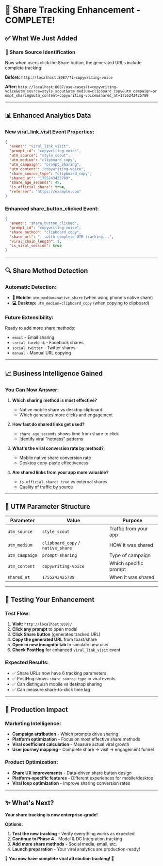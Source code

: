 # 🔗 Share Tracking Enhancement - COMPLETE!

## ✅ **What We Just Added**

### **🎯 Share Source Identification**
Now when users click the Share button, the generated URLs include complete tracking:

**Before:** `http://localhost:8087/?i=copywriting-voice`

**After:** `http://localhost:8087/use-cases?i=copywriting-voice&utm_source=style_scout&utm_medium=clipboard_copy&utm_campaign=prompt_sharing&utm_content=copywriting-voice&shared_at=1755243425789`

---

## 📊 **Enhanced Analytics Data**

### **New viral_link_visit Event Properties:**
```json
{
  "event": "viral_link_visit",
  "prompt_id": "copywriting-voice",
  "utm_source": "style_scout",
  "utm_medium": "clipboard_copy",
  "utm_campaign": "prompt_sharing",
  "utm_content": "copywriting-voice",
  "share_source_type": "clipboard_copy",
  "shared_at": "1755243425789",
  "share_age_seconds": 45,
  "is_official_share": true,
  "referrer": "https://example.com"
}
```

### **Enhanced share_button_clicked Event:**
```json
{
  "event": "share_button_clicked",
  "prompt_id": "copywriting-voice",
  "share_method": "clipboard_copy",
  "share_url": "...with complete UTM tracking...",
  "viral_chain_length": 1,
  "is_viral_session": true
}
```

---

## 🔍 **Share Method Detection**

### **Automatic Detection:**
- **📱 Mobile:** `utm_medium=native_share` (when using phone's native share)
- **💻 Desktop:** `utm_medium=clipboard_copy` (when copying to clipboard)

### **Future Extensibility:**
Ready to add more share methods:
- `email` - Email sharing
- `social_facebook` - Facebook shares  
- `social_twitter` - Twitter shares
- `manual` - Manual URL copying

---

## 📈 **Business Intelligence Gained**

### **You Can Now Answer:**
1. **Which sharing method is most effective?**
   - Native mobile share vs desktop clipboard
   - Which generates more clicks and engagement

2. **How fast do shared links get used?**
   - `share_age_seconds` shows time from share to click
   - Identify viral "hotness" patterns

3. **What's the viral conversion rate by method?**
   - Mobile native share conversion rate
   - Desktop copy-paste effectiveness  

4. **Are shared links from your app more valuable?**
   - `is_official_share: true` vs external shares
   - Quality of traffic by source

---

## 🎯 **UTM Parameter Structure**

| Parameter | Value | Purpose |
|-----------|-------|---------|
| `utm_source` | `style_scout` | Traffic from your app |
| `utm_medium` | `clipboard_copy` / `native_share` | HOW it was shared |
| `utm_campaign` | `prompt_sharing` | Type of campaign |
| `utm_content` | `copywriting-voice` | Which specific prompt |
| `shared_at` | `1755243425789` | When it was shared |

---

## 🧪 **Testing Your Enhancement**

### **Test Flow:**
1. **Visit:** `http://localhost:8087/`
2. **Click any prompt** to open modal
3. **Click Share button** (generates tracked URL)
4. **Copy the generated URL** from toast/share
5. **Open in new incognito tab** to simulate new user
6. **Check PostHog** for enhanced `viral_link_visit` event

### **Expected Results:**
- ✅ Share URLs now have 6 tracking parameters
- ✅ PostHog shows `share_source_type` in viral events
- ✅ Can distinguish mobile vs desktop sharing
- ✅ Can measure share-to-click time lag

---

## 🚀 **Production Impact**

### **Marketing Intelligence:**
- **Campaign attribution** - Which prompts drive sharing
- **Platform optimization** - Focus on most effective share methods
- **Viral coefficient calculation** - Measure actual viral growth
- **User journey mapping** - Complete share → visit → engagement funnel

### **Product Optimization:**
- **Share UX improvements** - Data-driven share button design
- **Platform-specific features** - Different experiences for mobile/desktop
- **Viral loop optimization** - Improve sharing conversion rates

---

## ✨ **What's Next?**

**Your share tracking is now enterprise-grade!** 

**Options:**
1. **Test the new tracking** - Verify everything works as expected
2. **Continue to Phase 4** - Modal & DC Integration tracking
3. **Add more share methods** - Social media, email, etc.
4. **Launch preparation** - Your viral analytics are production-ready!

**🎉 You now have complete viral attribution tracking! 🎉**